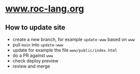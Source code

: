 # www.roc-lang.org

## How to update site

- create a new branch, for example `update-www` based on `www`
- pull `main` into `update-www`
- update for example the file `www/public/index.html`
- do a PR against `www`
- check deploy preview
- review and merge
